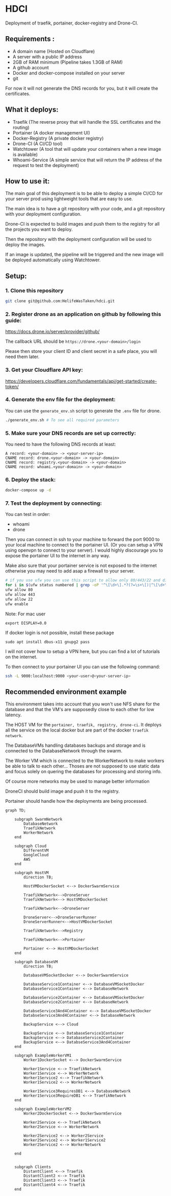 # HDCI

Deployment of traefik, portainer, docker-registry and Drone-CI.

## Requirements :

- A domain name (Hosted on Cloudflare)
- A server with a public IP address
- 2GB of RAM minimum (Pipeline takes 1.3GB of RAM)
- A github account
- Docker and docker-compose installed on your server
- git

For now it will not generate the DNS records for you, but it will create the certificates.

## What it deploys:

- Traefik (The reverse proxy that will handle the SSL certificates and the routing)
- Portainer (A docker management UI)
- Docker-Registry (A private docker registry)
- Drone-CI (A CI/CD tool)
- Watchtower (A tool that will update your containers when a new image is available)
- Whoami-Service (A simple service that will return the IP address of the request to test the deployment)

## How to use it:

The main goal of this deployment is to be able to deploy a simple CI/CD for your server prod using lightweight tools that are easy to use.

The main idea is to have a git repository with your code, and a git repository with your deployment configuration.

Drone-CI is expected to build images and push them to the registry for all the projects you want to deploy.

Then the repository with the deployment configuration will be used to deploy the images.

If an image is updated, the pipeline will be triggered and the new image will be deployed automatically using Watchtower.

## Setup:

### 1. Clone this repository

```bash
git clone git@github.com:HelifeWasTaken/hdci.git
```

### 2. Register drone as an application on github by following this guide:

https://docs.drone.io/server/provider/github/

The callback URL should be `https://drone.<your-domain>/login`

Please then store your client ID and client secret in a safe place, you will need them later.

### 3. Get your Cloudflare API key:

https://developers.cloudflare.com/fundamentals/api/get-started/create-token/


### 4. Generate the env file for the deployment:

You can use the `generate_env.sh` script to generate the `.env` file for drone.

```bash
./generate_env.sh # To see all required parameters
```

### 5. Make sure your DNS records are set up correctly:

You need to have the following DNS records at least:
```
A record: <your-domain> -> <your-server-ip>
CNAME record: drone.<your-domain> -> <your-domain>
CNAME record: registry.<your-domain> -> <your-domain>
CNAME record: whoami.<your-domain> -> <your-domain>
```

### 6. Deploy the stack:

```bash
docker-compose up -d
```

### 7. Test the deployment by connecting:
You can test in order:
 - whoami
 - drone

Then you can connect in ssh to your machine to forward the port 9000 to your local machine to connect to the portainer UI. (Or you can setup a VPN using openvpn to connect to your server).
I would highly discourage you to expose the portainer UI to the internet in any way.

Make also sure that your portainer service is not exposed to the internet otherwise you may need to add asap a firewall to your server.
```bash
# if you use ufw you can use this script to allow only 80/443/22 and disallow everything else
for i in $(ufw status numbered | grep -oP '^\[\d+\].*?(?=\s+\[)|^\[\d+\].*'); do ufw delete $i; done
ufw allow 80
ufw allow 443
ufw allow 22
ufw enable
```

Note:
For mac user 
```
export DISPLAY=0.0
```

If docker login is not possible, install these package
```
sudo apt install dbus-x11 gnupg2 pass
```


I will not cover how to setup a VPN here, but you can find a lot of tutorials on the internet.

To then connect to your portainer UI you can use the following command:
```bash
ssh -L 9000:localhost:9000 <your-user>@<your-server-ip>
```

## Recommended environment example

This environment takes into account that you won't use NFS share for the database and that the VM's are supposedly close to each other for low latency.

The HOST VM for the `portainer, traefik, registry, drone-ci`. It deploys all the service on the local docker but are part of the docker `traefik network`.

The DatabaseVMs handling databases backups and storage and is connected to the DatabaseNetwork through the swarm.

The Worker VM which is connected to the WorkerNetwork to make workers be able to talk to each other... Thoses are not supposed to use static data and focus solely on quering the databases for processing and storing info.

Of course more networks may be used to manage better information

DroneCI should build image and push it to the registry.

Portainer should handle how the deployments are being processed.

```mermaid
graph TD;

    subgraph SwarmNetwork
        DatabaseNetwork
        TraefikNetwork
        WorkerNetwork
    end

    subgraph Cloud
        DifferentVM
        GoogleCloud
        AWS
    end

    subgraph HostVM
        direction TB;

        HostVMDockerSocket <--> DockerSwarmService

        TraefikNetwork<-->DroneServer
        TraefikNetwork<--> HostVMDockerSocket 

        TraefikNetwork<-->DroneServer

        DroneServer<-->DroneServerRunner
        DroneServerRunner<-->HostVMDockerSocket

        TraefikNetwork<-->Registry

        TraefikNetwork<-->Portainer

        Portainer <--> HostVMDockerSocket
    end

    subgraph DatabaseVM
        direction TB;

        DatabaseVMSocketDocker <--> DockerSwarmService

        DatabaseService1Container <--> DatabaseVMSocketDocker
        DatabaseService1Container <--> DatabaseNetwork

        DatabaseService2Container <--> DatabaseVMSocketDocker
        DatabaseService2Container <--> DatabaseNetwork

        DatabseService3And4Container <--> DatabaseVMSocketDocker
        DatabseService3And4Container <--> DatabaseNetwork

        BackupService <--> Cloud

        BackupService <--> DatabaseService1Container
        BackupService <--> DatabaseService2Container
        BackupService <--> DatabseService3And4Container 
    end

    subgraph ExampleWorkerVM1
        Worker1DockerSocket <--> DockerSwarmService

        Worker1Service <--> TraefikNetwork
        Worker1Service <--> WorkerNetwork
        Worker1Service2 <--> TraefikNetwork
        Worker1Service2 <--> WorkerNetwork

        Worker1Service3RequiresDB1 <--> DatabaseNetwork
        Worker1Service3RequireDB1 <--> TraefikNetwork
    end

    subgraph ExampleWorkerVM2
        Worker2DockerSocket <--> DockerSwarmService

        Worker2Service <--> TraefikNetwork
        Worker2Service <--> WorkerNetwork

        Worker2Service2 <--> Worker2Service
        Worker2Service2 <--> Worker1Service2
        Worker2Service2 <--> WorkerNetwork

    end


    subgraph Clients
        DistantClient <--> Traefik
        DistantClient2 <--> Traefik
        DistantClient3 <--> Traefik
        DistantClient4 <--> Traefik
    end
```